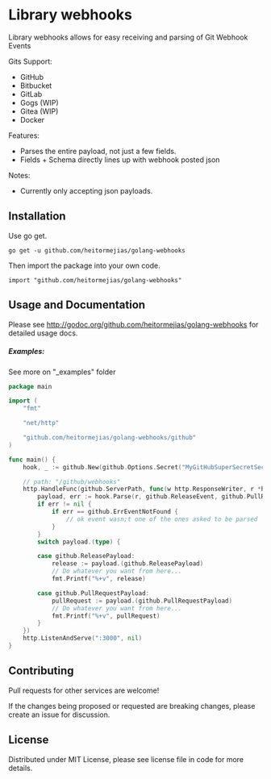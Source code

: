 Library webhooks
================


Library webhooks allows for easy receiving and parsing of Git Webhook Events

Gits Support:
* GitHub
* Bitbucket
* GitLab
* Gogs (WIP)
* Gitea (WIP)
* Docker

Features:

* Parses the entire payload, not just a few fields.
* Fields + Schema directly lines up with webhook posted json

Notes:

* Currently only accepting json payloads.

Installation
------------

Use go get.

```shell
go get -u github.com/heitormejias/golang-webhooks
```

Then import the package into your own code.

	import "github.com/heitormejias/golang-webhooks"

Usage and Documentation
------

Please see http://godoc.org/github.com/heitormejias/golang-webhooks for detailed usage docs.

##### Examples:

See more on "_examples" folder

```go
package main

import (
	"fmt"

	"net/http"

	"github.com/heitormejias/golang-webhooks/github"
)

func main() {
	hook, _ := github.New(github.Options.Secret("MyGitHubSuperSecretSecrect...?"))

	// path: "/github/webhooks"
	http.HandleFunc(github.ServerPath, func(w http.ResponseWriter, r *http.Request) {
		payload, err := hook.Parse(r, github.ReleaseEvent, github.PullRequestEvent)
		if err != nil {
			if err == github.ErrEventNotFound {
				// ok event wasn;t one of the ones asked to be parsed
			}
		}
		switch payload.(type) {

		case github.ReleasePayload:
			release := payload.(github.ReleasePayload)
			// Do whatever you want from here...
			fmt.Printf("%+v", release)

		case github.PullRequestPayload:
			pullRequest := payload.(github.PullRequestPayload)
			// Do whatever you want from here...
			fmt.Printf("%+v", pullRequest)
		}
	})
	http.ListenAndServe(":3000", nil)
}

```

Contributing
------

Pull requests for other services are welcome!

If the changes being proposed or requested are breaking changes, please create an issue for discussion.

License
------
Distributed under MIT License, please see license file in code for more details.
